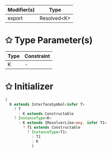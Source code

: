 | Modifier(s)                            | Type                     |
|----------------------------------------|--------------------------|
| export | Resolved&lt;K&gt; |

# &#10025; Type Parameter(s)

| Type | Constraint |
| ---- | ---------- |
| K    | -          |

# &#10025; Initializer

```ts
(
  K extends InterfaceSymbol<infer T>
    ? T
      : K extends Constructable
    ? InstanceType<K>
      : K extends IResolverLike<any, infer T1>
        ? T1 extends Constructable
          ? InstanceType<T1>
            : T1
            : K
            )
```